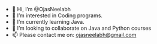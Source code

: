 - 👋 Hi, I’m @OjasNeelabh
- 👀 I’m interested in Coding programs.
- 🌱 I’m currently learning Java.
- 💞️ I’m looking to collaborate on Java and Python courses
- 📫 Please contact me on: ojasneelabh@gmail.com

<!---
OjasNeelabh/OjasNeelabh is a ✨ special ✨ repository because its `README.md` (this file) appears on your GitHub profile.
You can click the Preview link to take a look at your changes.
--->
